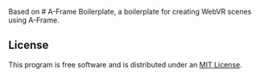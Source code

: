 Based on # A-Frame Boilerplate, a boilerplate for creating WebVR scenes using A-Frame.

## License

This program is free software and is distributed under an [MIT License](LICENSE).
